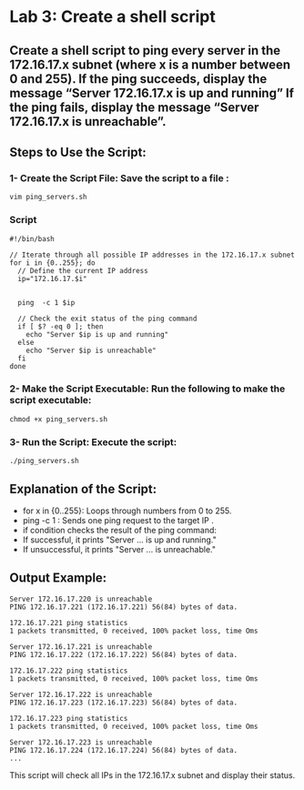 # Lab 3: Create a shell script  
## Create a shell script to ping every server in the 172.16.17.x subnet (where x is a number between 0 and 255). If the ping succeeds, display the message “Server 172.16.17.x is up and running” If the ping fails, display the message “Server 172.16.17.x is unreachable”.

## Steps to Use the Script:
### 1- Create the Script File: Save the script to a file :
```
vim ping_servers.sh
```
### Script
```
#!/bin/bash

// Iterate through all possible IP addresses in the 172.16.17.x subnet
for i in {0..255}; do
  // Define the current IP address
  ip="172.16.17.$i"
  
  
  ping  -c 1 $ip
  
  // Check the exit status of the ping command
  if [ $? -eq 0 ]; then
    echo "Server $ip is up and running"
  else
    echo "Server $ip is unreachable"
  fi
done
```
### 2- Make the Script Executable: Run the following to make the script executable:
```
chmod +x ping_servers.sh
```
### 3- Run the Script: Execute the script:
```
./ping_servers.sh
```
## Explanation of the Script:
- for x in {0..255}: Loops through numbers from 0 to 255.
- ping -c 1 : Sends one ping request to the target IP .
- if condition checks the result of the ping command:
- If successful, it prints "Server ... is up and running."
- If unsuccessful, it prints "Server ... is unreachable."
## Output Example:
```
Server 172.16.17.220 is unreachable
PING 172.16.17.221 (172.16.17.221) 56(84) bytes of data.

172.16.17.221 ping statistics
1 packets transmitted, 0 received, 100% packet loss, time Oms

Server 172.16.17.221 is unreachable
PING 172.16.17.222 (172.16.17.222) 56(84) bytes of data.

172.16.17.222 ping statistics
1 packets transmitted, 0 received, 100% packet loss, time Oms

Server 172.16.17.222 is unreachable
PING 172.16.17.223 (172.16.17.223) 56(84) bytes of data.

172.16.17.223 ping statistics
1 packets transmitted, 0 received, 100% packet loss, time Oms

Server 172.16.17.223 is unreachable
PING 172.16.17.224 (172.16.17.224) 56(84) bytes of data.
...
```
This script will check all IPs in the 172.16.17.x subnet and display their status.

